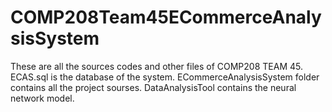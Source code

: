 # COMP208Team45ECommerceAnalysisSystem
These are all the sources codes and other files of COMP208 TEAM 45.
ECAS.sql is the database of the system.
ECommerceAnalysisSystem folder contains all the project sourses.
DataAnalysisTool contains the neural network model.


